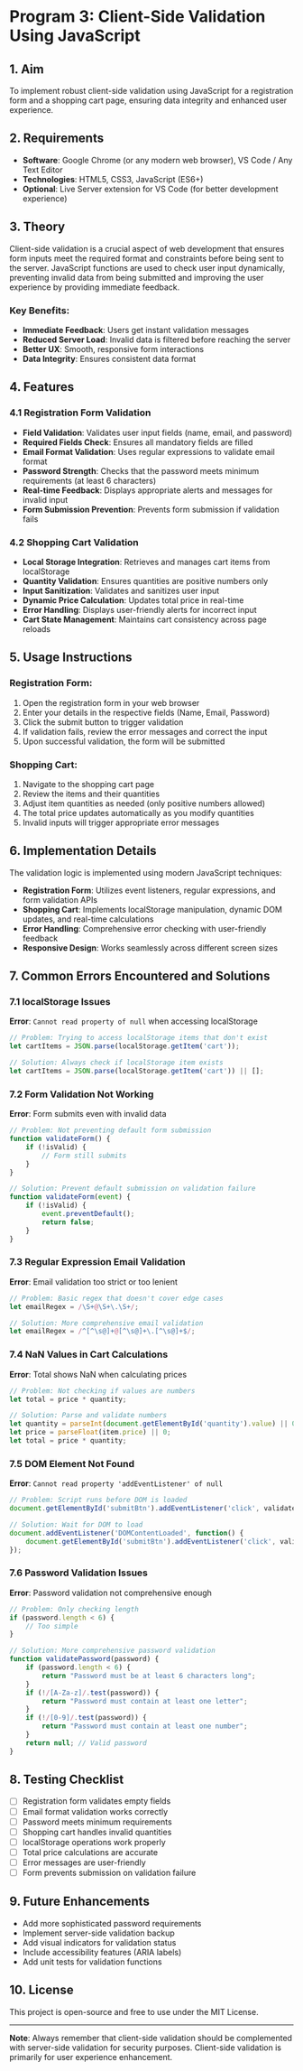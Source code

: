 # Program 3: Client-Side Validation Using JavaScript

## 1. Aim
To implement robust client-side validation using JavaScript for a registration form and a shopping cart page, ensuring data integrity and enhanced user experience.

## 2. Requirements
- **Software**: Google Chrome (or any modern web browser), VS Code / Any Text Editor
- **Technologies**: HTML5, CSS3, JavaScript (ES6+)
- **Optional**: Live Server extension for VS Code (for better development experience)

## 3. Theory
Client-side validation is a crucial aspect of web development that ensures form inputs meet the required format and constraints before being sent to the server. JavaScript functions are used to check user input dynamically, preventing invalid data from being submitted and improving the user experience by providing immediate feedback.

### Key Benefits:
- **Immediate Feedback**: Users get instant validation messages
- **Reduced Server Load**: Invalid data is filtered before reaching the server
- **Better UX**: Smooth, responsive form interactions
- **Data Integrity**: Ensures consistent data format

## 4. Features

### 4.1 Registration Form Validation
- **Field Validation**: Validates user input fields (name, email, and password)
- **Required Fields Check**: Ensures all mandatory fields are filled
- **Email Format Validation**: Uses regular expressions to validate email format
- **Password Strength**: Checks that the password meets minimum requirements (at least 6 characters)
- **Real-time Feedback**: Displays appropriate alerts and messages for invalid input
- **Form Submission Prevention**: Prevents form submission if validation fails

### 4.2 Shopping Cart Validation
- **Local Storage Integration**: Retrieves and manages cart items from localStorage
- **Quantity Validation**: Ensures quantities are positive numbers only
- **Input Sanitization**: Validates and sanitizes user input
- **Dynamic Price Calculation**: Updates total price in real-time
- **Error Handling**: Displays user-friendly alerts for incorrect input
- **Cart State Management**: Maintains cart consistency across page reloads

## 5. Usage Instructions

### Registration Form:
1. Open the registration form in your web browser
2. Enter your details in the respective fields (Name, Email, Password)
3. Click the submit button to trigger validation
4. If validation fails, review the error messages and correct the input
5. Upon successful validation, the form will be submitted

### Shopping Cart:
1. Navigate to the shopping cart page
2. Review the items and their quantities
3. Adjust item quantities as needed (only positive numbers allowed)
4. The total price updates automatically as you modify quantities
5. Invalid inputs will trigger appropriate error messages

## 6. Implementation Details

The validation logic is implemented using modern JavaScript techniques:

- **Registration Form**: Utilizes event listeners, regular expressions, and form validation APIs
- **Shopping Cart**: Implements localStorage manipulation, dynamic DOM updates, and real-time calculations
- **Error Handling**: Comprehensive error checking with user-friendly feedback
- **Responsive Design**: Works seamlessly across different screen sizes

## 7. Common Errors Encountered and Solutions

### 7.1 localStorage Issues
**Error**: `Cannot read property of null` when accessing localStorage
```javascript
// Problem: Trying to access localStorage items that don't exist
let cartItems = JSON.parse(localStorage.getItem('cart'));

// Solution: Always check if localStorage item exists
let cartItems = JSON.parse(localStorage.getItem('cart')) || [];
```

### 7.2 Form Validation Not Working
**Error**: Form submits even with invalid data
```javascript
// Problem: Not preventing default form submission
function validateForm() {
    if (!isValid) {
        // Form still submits
    }
}

// Solution: Prevent default submission on validation failure
function validateForm(event) {
    if (!isValid) {
        event.preventDefault();
        return false;
    }
}
```

### 7.3 Regular Expression Email Validation
**Error**: Email validation too strict or too lenient
```javascript
// Problem: Basic regex that doesn't cover edge cases
let emailRegex = /\S+@\S+\.\S+/;

// Solution: More comprehensive email validation
let emailRegex = /^[^\s@]+@[^\s@]+\.[^\s@]+$/;
```

### 7.4 NaN Values in Cart Calculations
**Error**: Total shows NaN when calculating prices
```javascript
// Problem: Not checking if values are numbers
let total = price * quantity;

// Solution: Parse and validate numbers
let quantity = parseInt(document.getElementById('quantity').value) || 0;
let price = parseFloat(item.price) || 0;
let total = price * quantity;
```

### 7.5 DOM Element Not Found
**Error**: `Cannot read property 'addEventListener' of null`
```javascript
// Problem: Script runs before DOM is loaded
document.getElementById('submitBtn').addEventListener('click', validateForm);

// Solution: Wait for DOM to load
document.addEventListener('DOMContentLoaded', function() {
    document.getElementById('submitBtn').addEventListener('click', validateForm);
});
```

### 7.6 Password Validation Issues
**Error**: Password validation not comprehensive enough
```javascript
// Problem: Only checking length
if (password.length < 6) {
    // Too simple
}

// Solution: More comprehensive password validation
function validatePassword(password) {
    if (password.length < 6) {
        return "Password must be at least 6 characters long";
    }
    if (!/[A-Za-z]/.test(password)) {
        return "Password must contain at least one letter";
    }
    if (!/[0-9]/.test(password)) {
        return "Password must contain at least one number";
    }
    return null; // Valid password
}
```

## 8. Testing Checklist
- [ ] Registration form validates empty fields
- [ ] Email format validation works correctly
- [ ] Password meets minimum requirements
- [ ] Shopping cart handles invalid quantities
- [ ] localStorage operations work properly
- [ ] Total price calculations are accurate
- [ ] Error messages are user-friendly
- [ ] Form prevents submission on validation failure

## 9. Future Enhancements
- Add more sophisticated password requirements
- Implement server-side validation backup
- Add visual indicators for validation status
- Include accessibility features (ARIA labels)
- Add unit tests for validation functions

## 10. License
This project is open-source and free to use under the MIT License.

---

**Note**: Always remember that client-side validation should be complemented with server-side validation for security purposes. Client-side validation is primarily for user experience enhancement.